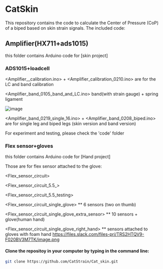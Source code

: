 # CatSkin

This repository contains the code to calculate the Center of Pressure (CoP) of a biped based on skin strain signals. The included code: 

  ## Amplifier(HX711+ads1015)
  this folder contains Arduino code for [skin project]
  ### ADS1015+loadcell
<Amplifier__calibration.ino> + <Amplifier_calibration_0210.ino>  are for the LC and band calibration

<Amplifier_band_0105_band_and_LC.ino> band(with strain gauge) + spring ligament

![image](https://user-images.githubusercontent.com/65510682/116017132-975ca800-a5f3-11eb-927f-e97a5043c751.png)

<Amplifier_band_0219_single_16.ino> + <Amplifier_band_0208_biped.ino> are for single leg and biped legs (skin version and band version)

For experiment and testing, please check the 'code' folder



  ### Flex sensor+gloves
this folder contains Arduino code for [Hand project]

Those are for flex sensor attached to the glove:

<Flex_sensor_circuit>

<Flex_sensor_circuit_5.5_>

<Flex_sensor_circuit_5.5_testing>

<Flex_sensor_circuit_single_glove> ** 6 sensors (two on thumb) 

<Flex_sensor_circuit_single_glove_extra_sensor> ** 10 sensors + glove(human hand)

<Flex_sensor_circuit_single_glove_right_hand> ** sensors attached to gloves with foam hand
https://files.slack.com/files-pri/TRS2HTQV9-F020BV3M7TK/image.png

#### Clone the repositoy in your computer by typing in the command line:


```sh
git clone https://github.com/CatStrain/Cat_skin.git
```

   [DAQ]: <https://github.com/CatStrain/Cat_skin/tree/master/Code/Sensor_Calibration_and_DAQ_Arduino>
   [DAnalysis]: <https://github.com/CatStrain/Cat_skin/tree/master/Code/Data%20Analys>
   
